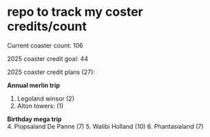 # repo to track my coster credits/count

Current coaster count: 106

2025 coaster credit goal: 44

2025 coaster credit plans (27):

**Annual merlin trip** 
1. Legoland winsor (2)
2. Alton towers: (1)

**Birthday mega trip**   
4. Plopsaland De Panne (7)
5. Walibi Holland (10)
6. Phantasialand (7)
